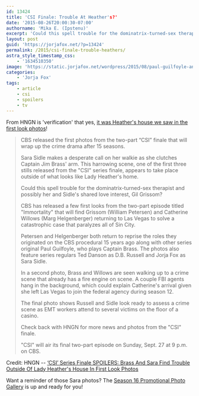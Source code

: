 ```yaml
---
id: 13424
title: 'CSI Finale: Trouble At Heather's?'
date: '2015-08-26T20:00:30-07:00'
authorname: 'Mika E. (Ipstenu)'
excerpt: 'Could this spell trouble for the dominatrix-turned-sex therapist and possibly her and Sara''s shared love interest, Gil Grissom?'
layout: post
guid: 'https://jorjafox.net/?p=13424'
permalink: /2015/csi-finale-trouble-heathers/
astra_style_timestamp_css:
    - '1634510350'
image: 'https://static.jorjafox.net/wordpress/2015/08/paul-guilfoyle-and-jorja-fox.jpg'
categories:
    - 'Jorja Fox'
tags:
    - article
    - csi
    - spoilers
    - tv
---
```


From HNGN is 'verification' that yes, <a href="https://jorjafox.net/2015/first-look-jorja-immortality/">it was Heather's house we saw in the first look photos</a>!

<blockquote>CBS released the first photos from the two-part “CSI” finale that will wrap up the crime drama after 15 seasons.

Sara Sidle makes a desperate call on her walkie as she clutches Captain Jim Brass' arm. This harrowing scene, one of the first three stills released from the "CSI" series finale, appears to take place outside of what looks like Lady Heather's home.

Could this spell trouble for the dominatrix-turned-sex therapist and possibly her and Sidle's shared love interest, Gil Grissom?

CBS has released a few first looks from the two-part episode titled "Immortality" that will find Grissom (William Petersen) and Catherine Willows (Marg Helgenberger) returning to Las Vegas to solve a catastrophic case that paralyzes all of Sin City.

Petersen and Helgenberger both return to reprise the roles they originated on the CBS procedural 15 years ago along with other series original Paul Guilfoyle, who plays Captain Brass. The photos also feature series regulars Ted Danson as D.B. Russell and Jorja Fox as Sara Sidle.

In a second photo, Brass and Willows are seen walking up to a crime scene that already has a fire engine on scene. A couple FBI agents hang in the background, which could explain Catherine's arrival given she left Las Vegas to join the federal agency during season 12.

The final photo shows Russell and Sidle look ready to assess a crime scene as EMT workers attend to several victims on the floor of a casino.

Check back with HNGN for more news and photos from the "CSI" finale.

"CSI" will air its final two-part episode on Sunday, Sept. 27 at 9 p.m. on CBS.</blockquote>

Credit: HNGN -- <a href="http://www.hngn.com/articles/123374/20150826/csi-series-finale-spoilers-brass-catherine-back-first-look-photos.htm">‘CSI’ Series Finale SPOILERS: Brass And Sara Find Trouble Outside Of Lady Heather's House In First Look Photos</a>

Want a reminder of those Sara photos? The <a href="https://jorjafox.net/gallery/tv/csi/pub/s16/promo/">Season 16 Promotional Photo Gallery</a> is up and ready for you!
